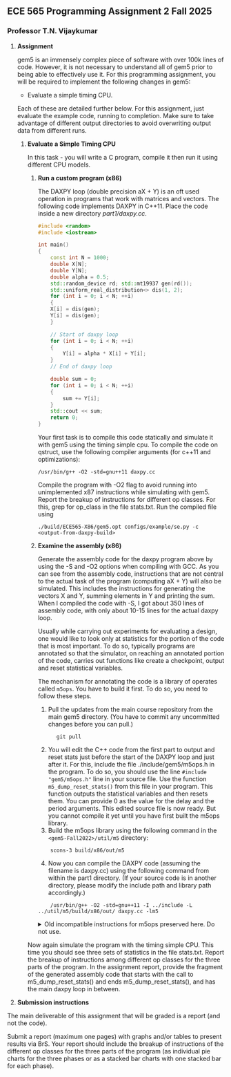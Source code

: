 ## ECE 565 Programming Assignment 2 Fall 2025
### Professor T.N. Vijaykumar

1. **Assignment**
    
    gem5 is an immensely complex piece of software with over 100k lines of code. However, it is not necessary to understand all of gem5 prior to being able to effectively use it. 
    For this programming assignment, you will be required to implement the following changes in gem5:

    * Evaluate a simple timing CPU.
    
    Each of these are detailed further below. For this assignment, just evaluate the example code, running to completion. Make sure to take advantage of different output directories to avoid overwriting output data from different runs. 
        
    1. **Evaluate a Simple Timing CPU**
    
        In this task - you will write a C program, compile it then run it using different CPU models. 
    
        1. **Run a custom program (x86)**
            
            The DAXPY loop (double precision aX + Y) is an oft used operation in programs that work with matrices and vectors. The following code implements DAXPY in C++11.
            Place the code inside a new directory *part1/daxpy.cc*.
    
            ```cpp
            #include <random>
            #include <iostream>
            
            int main()
            {
                const int N = 1000;
                double X[N];
                double Y[N];
                double alpha = 0.5;
                std::random_device rd; std::mt19937 gen(rd());
                std::uniform_real_distribution<> dis(1, 2);
                for (int i = 0; i < N; ++i)
                {
                X[i] = dis(gen);
                Y[i] = dis(gen);
                }
            
                // Start of daxpy loop
                for (int i = 0; i < N; ++i)
                {
                    Y[i] = alpha * X[i] + Y[i];
                }
                // End of daxpy loop
   
                double sum = 0;
                for (int i = 0; i < N; ++i)
                {
                    sum += Y[i];
                }
                std::cout << sum;
                return 0;
            }
            ```
            
        
            Your first task is to compile this code statically and simulate it with gem5 using the timing simple cpu.
            To compile the code on qstruct, use the following compiler arguments (for c++11 and optimizations):
                    
            ```console
            /usr/bin/g++ -O2 -std=gnu++11 daxpy.cc
            ```
            Compile the program with -O2 flag to avoid running into unimplemented x87 instructions while simulating with gem5. Report the breakup of instructions for different op classes. For this, grep for op_class in the file stats.txt. Run the compiled file using
            
            ```console
            ./build/ECE565-X86/gem5.opt configs/example/se.py -c <output-from-daxpy-build>
            ```
    
        2. **Examine the assembly (x86)**
            
            Generate the assembly code for the daxpy program above by using the -S and -O2 options when compiling with GCC. As you can see from the assembly code, instructions that are not central to the actual task of the program (computing aX + Y) will also be simulated. This includes the instructions for generating the vectors X and Y, summing elements in Y and printing the sum. When I compiled the code with -S, I got about 350 lines of assembly code, with only about 10-15 lines for the actual daxpy loop.

            Usually while carrying out experiments for evaluating a design, one would like to look only at statistics for the portion of the code that is most important. To do so, typically programs are annotated so that the simulator, on reaching an annotated portion of the code, carries out functions like create a checkpoint, output and reset statistical variables.
            
            The mechanism for annotating the code is a library of operates called `m5ops`. You have to build it first. To do so, you need to follow these steps.
            
            1. Pull the updates from the main course repository from the main gem5 directory. (You have to commit any uncommitted changes before you can pull.)

             ```console
                   git pull
             ``` 
             
            2. You will edit the C++ code from the first part to output and reset stats just before the start of the DAXPY loop and just after it. For this, include the file ./include/gem5/m5ops.h in the program. To do so, you should use the line `#include "gem5/m5ops.h"` line in your source file. Use the function `m5_dump_reset_stats()` from this file in your program. This function outputs the statistical variables and then resets them. You can provide 0 as the value for the delay and the period arguments. This edited source file is now ready. But you cannot compile it yet until you have first built the m5ops library.
            3.  Build the m5ops library using the following command in the `<gem5-Fall2022>/util/m5` directory:
            
            ```console
                scons-3 build/x86/out/m5
            ```
            
            4. Now you can compile the DAXPY code (assuming the filename is daxpy.cc) using the following command from within the part1 directory. (If your source code is in another directory, please modify the include path and library path accordingly.)
                
            ```console
                /usr/bin/g++ -O2 -std=gnu++11 -I ../include -L ../util/m5/build/x86/out/ daxpy.cc -lm5
            ```

            <details>
                <summary> Old incompatible instructions for m5ops preserved here. Do not use.</summary>
    
            To provide the definition of the m5_dump_reset_stats(), go to the directory util/m5/src/x86/ and edit the SConsopts in the following way:

            ```console
            diff --git a/util/m5/src/x86/SConsopts b/util/m5/src/x86/SConsopts
            index 8763f29..7be70a3 100644
            --- a/util/m5/src/x86/SConsopts
            +++ b/util/m5/src/x86/SConsopts
            @@ -27,7 +27,6 @@ Import('*')
               
            env['VARIANT'] = 'x86'
            get_variant_opt('CROSS_COMPILE', '')
            -env.Append(CFLAGS='-DM5OP_ADDR=0xFFFF0000')
                
            env['CALL_TYPE']['inst'].impl('m5op.S')
            env['CALL_TYPE']['addr'].impl('m5op_addr.S', default=True)
            ```
            
            Execute the following command in the directory util/m5:
                
            ```console
            scons-3 src/x86 
            ```
            
            This will create an object file named util/m5/build/x86/x86/m5op.o. 
        </details>

        Now again simulate the program with the timing simple CPU. This time you should see three sets of statistics in the file stats.txt. Report the breakup of instructions among different op classes for the three parts of the program. In the assignment report, provide the fragment of the generated assembly code that starts with the call to m5_dump_reset_stats() and ends m5_dump_reset_stats(), and has the main daxpy loop in between.

2. **Submission instructions**
    
The main deliverable of this assignment that will be graded is a report (and not the code). 
    
Submit a report (maximum one pages) with graphs and/or tables to present results via BrS.  Your report should include the breakup of instructions of the different op classes for the three parts of the program (as individual pie charts for the three phases or as a stacked bar charts with one stacked bar for each phase).  

